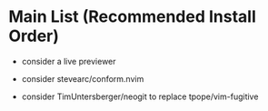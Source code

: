 # Main List (Recommended Install Order)

- consider a live previewer

- consider stevearc/conform.nvim

- consider TimUntersberger/neogit to replace tpope/vim-fugitive

